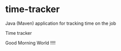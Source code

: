 # time-tracker
Java (Maven) application for tracking time on the job

Time tracker

Good Morning World !!!!
